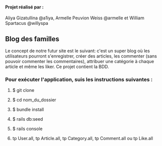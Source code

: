 #### Projet réalisé par :

Aliya Gizatullina @a1iya, Armelle Peuvion Weiss @armelle et William Spartacus @willyspa

## Blog des familles

Le concept de notre futur site est le suivant: c'est un super blog où les utilisateurs pourront s'enregistrer, créer des articles, les commenter (sans pouvoir commenter les commentaires), attribuer une catégorie à chaque article et même les liker. Ce projet contient la BDD.

### Pour exécuter l'application, suis les instructions suivantes :
1) $ git clone 

2) $ cd nom_du_dossier 

3) $ bundle install 

4) $ rails db:seed 

5) $ rails console 

6) tp User.all, tp Article.all, tp Category.all, tp Comment.all ou tp Like.all
